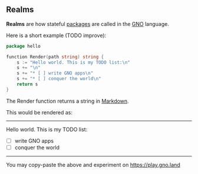 ## Realms

**Realms** are how stateful [packages](packages.md) are called in the [GNO](GNO.md) language.

Here is a short example (TODO improve):

```go
package hello

function Render(path string) string {
    s := "Hello world. This is my TODO list:\n"
    s += "\n"
    s += "* [ ] write GNO apps\n"
    s += "* [ ] conquer the world\n"
    return s
}
```

The Render function returns a string in [Markdown](markdown.md). 

This would be rendered as:

----

Hello world. This is my TODO list:

* [ ] write GNO apps
* [ ] conquer the world

-----

You may copy-paste the above and experiment on https://play.gno.land
